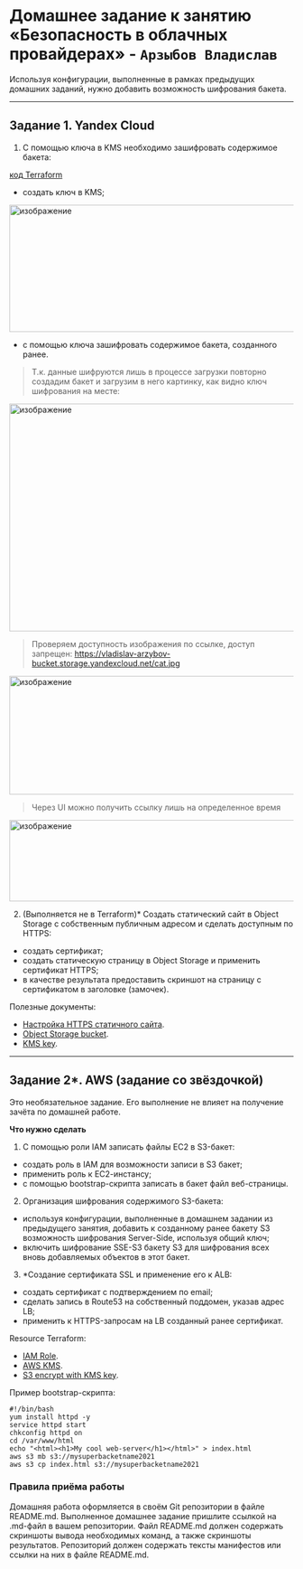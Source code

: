 # Домашнее задание к занятию «Безопасность в облачных провайдерах»  - `Арзыбов Владислав`

Используя конфигурации, выполненные в рамках предыдущих домашних заданий, нужно добавить возможность шифрования бакета.

---
## Задание 1. Yandex Cloud   

1. С помощью ключа в KMS необходимо зашифровать содержимое бакета:

[код Terraform](https://github.com/vladislav-arzybov/HOMEWORK/blob/main/22_Project_organization_using_cloud_providers/03_Security_in_cloud_providers/03_terraform/bucket.tf)

 - создать ключ в KMS;

<img width="1137" height="225" alt="изображение" src="https://github.com/user-attachments/assets/74cf3f6f-6101-43ac-b282-e6efe6538ca5" />
 
 - с помощью ключа зашифровать содержимое бакета, созданного ранее.

> Т.к. данные шифруются лишь в процессе загрузки повторно создадим бакет и загрузим в него картинку, как видно ключ шифрования на месте:

<img width="1031" height="403" alt="изображение" src="https://github.com/user-attachments/assets/5c905961-68c2-4ab2-ad77-c94b5baeea7b" />

> Проверяем доступность изображения по ссылке, доступ запрещен: https://vladislav-arzybov-bucket.storage.yandexcloud.net/cat.jpg

<img width="776" height="210" alt="изображение" src="https://github.com/user-attachments/assets/a6d5a2fd-24a3-439f-a2b4-5b3cce08411e" />

> Через UI можно получить ссылку лишь на определенное время

<img width="564" height="144" alt="изображение" src="https://github.com/user-attachments/assets/1e614bd0-0224-4dfa-a7c1-86edb6dd22bf" />


2. (Выполняется не в Terraform)* Создать статический сайт в Object Storage c собственным публичным адресом и сделать доступным по HTTPS:

 - создать сертификат;
 - создать статическую страницу в Object Storage и применить сертификат HTTPS;
 - в качестве результата предоставить скриншот на страницу с сертификатом в заголовке (замочек).

Полезные документы:

- [Настройка HTTPS статичного сайта](https://cloud.yandex.ru/docs/storage/operations/hosting/certificate).
- [Object Storage bucket](https://registry.terraform.io/providers/yandex-cloud/yandex/latest/docs/resources/storage_bucket).
- [KMS key](https://registry.terraform.io/providers/yandex-cloud/yandex/latest/docs/resources/kms_symmetric_key).

--- 
## Задание 2*. AWS (задание со звёздочкой)

Это необязательное задание. Его выполнение не влияет на получение зачёта по домашней работе.

**Что нужно сделать**

1. С помощью роли IAM записать файлы ЕС2 в S3-бакет:
 - создать роль в IAM для возможности записи в S3 бакет;
 - применить роль к ЕС2-инстансу;
 - с помощью bootstrap-скрипта записать в бакет файл веб-страницы.
2. Организация шифрования содержимого S3-бакета:

 - используя конфигурации, выполненные в домашнем задании из предыдущего занятия, добавить к созданному ранее бакету S3 возможность шифрования Server-Side, используя общий ключ;
 - включить шифрование SSE-S3 бакету S3 для шифрования всех вновь добавляемых объектов в этот бакет.

3. *Создание сертификата SSL и применение его к ALB:

 - создать сертификат с подтверждением по email;
 - сделать запись в Route53 на собственный поддомен, указав адрес LB;
 - применить к HTTPS-запросам на LB созданный ранее сертификат.

Resource Terraform:

- [IAM Role](https://registry.terraform.io/providers/hashicorp/aws/latest/docs/resources/iam_role).
- [AWS KMS](https://registry.terraform.io/providers/hashicorp/aws/latest/docs/resources/kms_key).
- [S3 encrypt with KMS key](https://registry.terraform.io/providers/hashicorp/aws/latest/docs/resources/s3_bucket_object#encrypting-with-kms-key).

Пример bootstrap-скрипта:

```
#!/bin/bash
yum install httpd -y
service httpd start
chkconfig httpd on
cd /var/www/html
echo "<html><h1>My cool web-server</h1></html>" > index.html
aws s3 mb s3://mysuperbacketname2021
aws s3 cp index.html s3://mysuperbacketname2021
```

### Правила приёма работы

Домашняя работа оформляется в своём Git репозитории в файле README.md. Выполненное домашнее задание пришлите ссылкой на .md-файл в вашем репозитории.
Файл README.md должен содержать скриншоты вывода необходимых команд, а также скриншоты результатов.
Репозиторий должен содержать тексты манифестов или ссылки на них в файле README.md.
